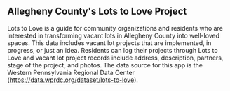 ## Allegheny County's Lots to Love Project

Lots to Love is a guide for community organizations and residents who are interested in transforming vacant lots in Allegheny County into well-loved spaces. This data includes vacant lot projects that are implemented, in progress, or just an idea. Residents can log their projects through Lots to Love and vacant lot project records include address, description, partners, stage of the project, and photos. The data source for this app is the Western Pennsylvania Regional Data Center (https://data.wprdc.org/dataset/lots-to-love).
